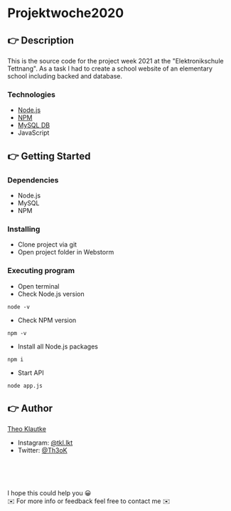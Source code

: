 # Projektwoche2020

## 👉 Description

This is the source code for the project week 2021 at the "Elektronikschule Tettnang". As a task I had to create a school website of an elementary school including backed and database.

### Technologies 
* [Node.js](https://nodejs.org/en/)
* [NPM](https://www.npmjs.com/)
* [MySQL DB](https://www.mysql.com/)
* JavaScript

## 👉 Getting Started

### Dependencies

* Node.js
* MySQL
* NPM

### Installing

* Clone project via git
* Open project folder in Webstorm

### Executing program

* Open terminal
* Check Node.js version

```
node -v
```

* Check NPM version

```
npm -v
```

* Install all Node.js packages

```
npm i
```

* Start API

```
node app.js
```

## 👉 Author

[Theo Klautke](https://github.com/tklautke)

* Instagram: [@tkl.lkt](https://www.instagram.com/tkl.lkt/)
* Twitter: [@Th3oK](https://twitter.com/Th3oK)

<br>
<br>
<br>


I hope this could help you 😀 <br>
✉️ For more info or feedback feel free to contact me ✉️